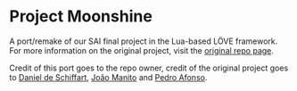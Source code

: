 # Project Moonshine

A port/remake of our SAI final project in the Lua-based LÖVE framework. For more information on the original project, visit the [original repo page](https://github.com/ekspek/sai-2018/tree/master/project).

Credit of this port goes to the repo owner, credit of the original project goes to [Daniel de Schiffart](https://github.com/ekspek), [João Manito](https://github.com/jonythunder) and [Pedro Afonso](https://github.com/stalone89).

